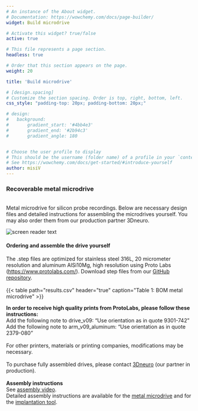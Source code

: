 ```yaml
---
# An instance of the About widget.
# Documentation: https://wowchemy.com/docs/page-builder/
widget: Build microdrive

# Activate this widget? true/false
active: true

# This file represents a page section.
headless: true

# Order that this section appears on the page.
weight: 20

title: 'Build microdrive'

# [design.spacing]
# Customize the section spacing. Order is top, right, bottom, left.
css_style: "padding-top: 20px; padding-bottom: 20px;"

# design:
#   background:
#       gradient_start: '#4bb4e3'
#       gradient_end: '#2b94c3'
#       gradient_angle: 180


# Choose the user profile to display
# This should be the username (folder name) of a profile in your `content/authors/` folder.
# See https://wowchemy.com/docs/get-started/#introduce-yourself
author: misiV
---
```

### Recoverable metal microdrive
<br />
Metal microdrive for silicon probe recordings. Below are necessary design files and detailed instructions for assembling the microdrives yourself. You may also order them from our production partner 3Dneuro.

![screen reader text](recoverable_microdrive_01.jpg "Figure 1. Recovering a silicon probe")

#### Ordering and assemble the drive yourself
The .step files are optimized for stainless steel 316L, 20 micrometer resolution and aluminum AlSi10Mg, high resolution using Proto Labs (https://www.protolabs.com/). Download step files from our [GitHub repository](https://github.com/buzsakilab/3d_print_designs/tree/master/Microdrives/Metal_recoverable).
<br />
<br />
{{< table path="results.csv" header="true" caption="Table 1: BOM metal microdrive" >}}

**In order to receive high quality prints from ProtoLabs, please follow these instructions:**
<br />
Add the following note to drive_v09: “Use orientation as in quote 9301-742”
<br />
Add the following note to arm_v09_aluminum: “Use orientation as in quote 2379-080”
<br />
<br />
For other printers, materials or printing companies, modifications may be necessary.
<br />
<br />
To purchase fully assembled drives, please contact [3Dneuro](https://www.3dneuro.com/products/r2drive/) (our partner in production).
<br />
<br />
**Assembly instructions**
<br />
See [assembly video](https://www.youtube.com/watch?v=poEjWvFrr5g&feature=youtu.be). 
<br />
Detailed assembly instructions are available for the [metal microdrive](assembly_instructions_microdrive_metal_v10.pdf) and for the [implantation tool](assembly_instructions_implantation_tool_metal_v10.pdf).